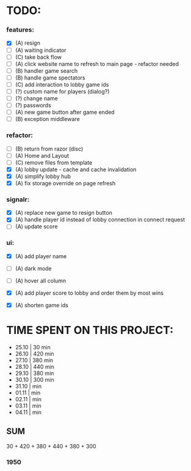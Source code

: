 # TODO:
### features:
- [x] (A) resign
- [ ] (A) waiting indicator
- [ ] (C) take back flow
- [ ] (A) click website name to refresh to main page - refactor needed
- [ ] (B) handler game search
- [ ] (B) handle game spectators
- [ ] (C) add interaction to lobby game ids
- [ ] (?) custom name for players (dialog?)
- [ ] (?) change name
- [ ] (?) passwords
- [ ] (A) new game button after game ended 
- [ ] (B) exception middleware 

### refactor:
- [ ] (B) return from razor (disc)
- [ ] (A) Home and Layout
- [ ] (C) remove files from template
- [x] (A) lobby update - cache and cache invalidation
- [x] (A) simplify lobby hub
- [x] (A) fix storage override on page refresh

### signalr:
- [x] (A) replace new game to resign button
- [x] (A) handle player id instead of lobby connection in connect request
- [ ] (A) update score

### ui:
- [x] (A) add player name
- [ ] (A) dark mode
- [ ] (A) hover all column
- [x] (A) add player score to lobby and order them by most wins
- [x] (A) shorten game ids


# TIME SPENT ON THIS PROJECT:
- 25.10 | 30 min
- 26.10 | 420 min
- 27.10 | 380 min
- 28.10 | 440 min
- 29.10 | 380 min
- 30.10 | 300 min
- 31.10 |  min
- 01.11 |  min
- 02.11 |  min
- 03.11 |  min
- 04.11 |  min



## SUM
30 + 420 + 380 + 440 + 380 + 300
### 1950

